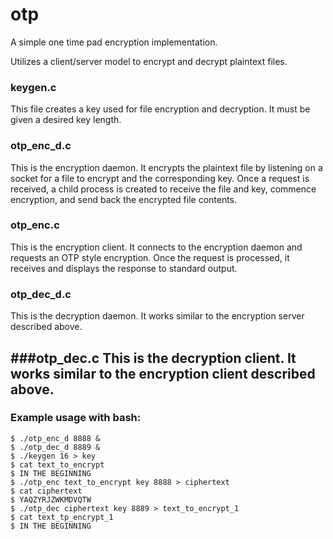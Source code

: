# otp
A simple one time pad encryption implementation.

Utilizes a client/server model to encrypt and decrypt plaintext files.

### keygen.c
This file creates a key used for file encryption and decryption. It must be given a desired key length.

### otp_enc_d.c
This is the encryption daemon. It encrypts the plaintext file by listening on a socket for a file to encrypt and the corresponding key. Once a request is received, a child process is created to receive the file and key, commence encryption, and send back the encrypted file contents. 

### otp_enc.c
This is the encryption client. It connects to the encryption daemon and requests an OTP style encryption. Once the request is processed, it receives and displays the response to standard output.

### otp_dec_d.c
This is the decryption daemon. It works similar to the encryption server described above.

###otp_dec.c
This is the decryption client. It works similar to the encryption client described above.
----------------------------------------------------------------------------------------------------------------------------------------

### Example usage with bash:

	$ ./otp_enc_d 8888 &	
	$ ./otp_dec_d 8889 &	
	$ ./keygen 16 > key	
	$ cat text_to_encrypt
	$ IN THE BEGINNING
	$ ./otp_enc text_to_encrypt key 8888 > ciphertext
	$ cat ciphertext	
	$ YAQZYRJZWKMDVQTW	
	$ ./otp_dec ciphertext key 8889 > text_to_encrypt_1	
	$ cat text_tp_encrypt_1
	$ IN THE BEGINNING